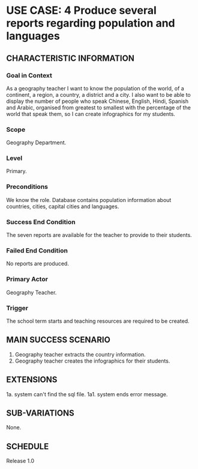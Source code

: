# USE CASE: 4 Produce several reports regarding population and languages

## CHARACTERISTIC INFORMATION

### Goal in Context

As a geography teacher I want to know the population of the world, of a continent,
a region, a country, a district and a city.
I also want to be able to display the number of people who speak Chinese, English, 
Hindi, Spanish and Arabic, organised from greatest to smallest with the percentage 
of the world that speak them, so I can create infographics for my students.

### Scope

Geography Department.

### Level

Primary.

### Preconditions

We know the role. Database contains population information about countries, cities, capital cities and languages.

### Success End Condition

The seven reports are available for the teacher to provide to their students.

### Failed End Condition

No reports are produced.

### Primary Actor

Geography Teacher.

### Trigger

The school term starts and teaching resources are required to be created.

## MAIN SUCCESS SCENARIO

1. Geography teacher extracts the country information.
2. Geography teacher creates the infographics for their students.

## EXTENSIONS

1a. system can't find the sql file.
    1a1. system ends error message.

## SUB-VARIATIONS

None.

## SCHEDULE

Release 1.0
